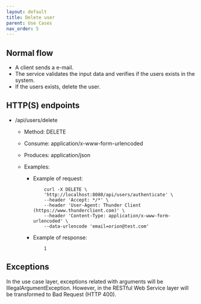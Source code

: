 ```yaml
---
layout: default
title: Delete user
parent: Use Cases
nav_order: 5
---
```


## Normal flow

* A client sends a e-mail.
* The service validates the input data and verifies if the users exists in the
  system.
* If the users exists, delete the user.

## HTTP(S) endpoints

* /api/users/delete
  * Method: DELETE
  * Consume: application/x-www-form-urlencoded
  * Produces: application/json
  * Examples:

    * Example of request:

        ```shell
            curl -X DELETE \
            'http://localhost:8080/api/users/authenticate' \
            --header 'Accept: */*' \
            --header 'User-Agent: Thunder Client (https://www.thunderclient.com)' \
            --header 'Content-Type: application/x-www-form-urlencoded' \
            --data-urlencode 'email=orion@test.com'
        ```

    * Example of response:

        ```
            1
        ```

## Exceptions

In the use case layer, exceptions related with arguments will be
IllegalArgumentException. However, in the RESTful Web Service layer will be
transformed to Bad Request (HTTP 400).
